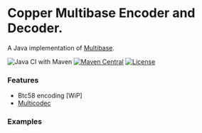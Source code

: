 # Copper Multibase Encoder and Decoder.

A Java implementation of [Multibase](https://github.com/multiformats/multibase).

![Java CI with Maven](https://github.com/filip26/copper-multibase/workflows/Java%20CI%20with%20Maven/badge.svg?branch=master)
[![Maven Central](https://img.shields.io/maven-central/v/com.apicatalog/id32.svg?label=Maven%20Central)](https://search.maven.org/search?q=g:%22com.apicatalog%22%20AND%20a:%22id32%22)
[![License](https://img.shields.io/badge/License-Apache%202.0-blue.svg)](https://opensource.org/licenses/Apache-2.0)

### Features
- Btc58 encoding [WiP]
- [Multicodec](https://github.com/filip26/copper-multicodec)

### Examples
```java

```

